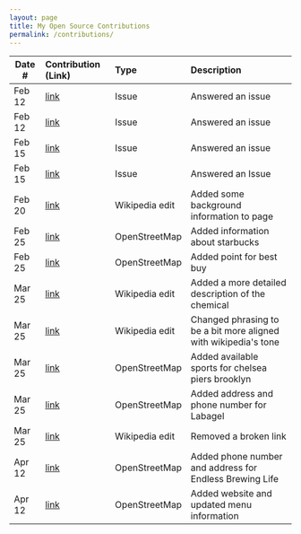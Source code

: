```yaml
---
layout: page
title: My Open Source Contributions
permalink: /contributions/
---
```


<!--
Type of the contribution should be "Wikipedia edit", "OpenStreet Map feature", "Documentation", "Course website", "Blog",
"Browser Add-on", etc.

The description should include a brief summary of what you did.

The link should bring us to a public page that shows your contribution. 

Replace the first row with your own contribution. 

-->



| Date #       | Contribution (Link)  | Type  | Description |
|---|:---|:---|:---|
| Feb 12   | [link](https://github.com/RVC-Project/Retrieval-based-Voice-Conversion/issues/15#issuecomment-1938088244)  | Issue   |   Answered an issue    |
| Feb 12    | [link](https://github.com/RVC-Project/Retrieval-based-Voice-Conversion/issues/13#issuecomment-1938082114)    | Issue     | Answered an issue     |
| Feb 15  |[link](https://github.com/unslothai/unsloth/issues/175#issuecomment-1947674695)     | Issue     | Answered an issue     |
|Feb 15|[link](https://github.com/abetlen/llama-cpp-python/issues/1192#issuecomment-1947682332)| Issue | Answered an Issue|
|Feb 20|[link](https://en.wikipedia.org/w/index.php?title=Neuro-sama&diff=prev&oldid=1209281155)|Wikipedia edit|Added some background information to page|
|Feb 25|[link](https://www.openstreetmap.org/changeset/147914680) |OpenStreetMap| Added information about starbucks |
|Feb 25|[link](https://www.openstreetmap.org/changeset/147914747)|OpenStreetMap | Added point for best buy|
|Mar 25| [link](https://en.wikipedia.org/w/index.php?title=Trimellitic_anhydride&oldid=1215453569)|Wikipedia edit | Added a more detailed description of the chemical|
|Mar 25 |[link](https://en.wikipedia.org/w/index.php?title=Neuro-sama&oldid=1215454280) | Wikipedia edit | Changed phrasing to be a bit more aligned with wikipedia's tone |
|Mar 25|[link](https://www.openstreetmap.org/edit#map=18/40.68065/-73.96954)| OpenStreetMap| Added available sports for chelsea piers brooklyn|
|Mar 25| [link](https://www.openstreetmap.org/edit#map=20/40.68724/-73.97527)| OpenStreetMap| Added address and phone number for Labagel|
|Mar 25|[link](https://en.wikipedia.org/w/index.php?title=Tax_expenditure&oldid=1215458982)| Wikipedia edit| Removed a broken link|
|Apr 12| [link](https://www.openstreetmap.org/changeset/149931507) | OpenStreetMap | Added phone number and address for Endless Brewing Life| 
|Apr 12| [link](https://www.openstreetmap.org/changeset/149931575)| OpenStreetMap | Added website and updated menu information| 

